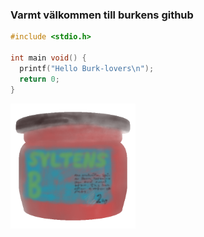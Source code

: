 ### Varmt välkommen till burkens github
```C
#include <stdio.h>

int main void() {
  printf("Hello Burk-lovers\n");
  return 0;
}
```
<img src="https://github.com/syltensylten/syltens/blob/main/img/Syltensb.png" alt="Burk" width="200px">
